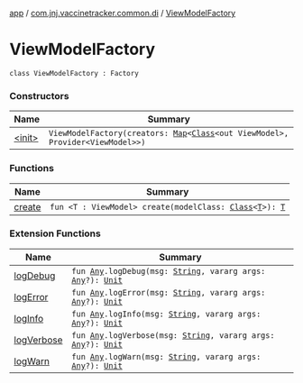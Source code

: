 [app](../../index.md) / [com.jnj.vaccinetracker.common.di](../index.md) / [ViewModelFactory](./index.md)

# ViewModelFactory

`class ViewModelFactory : Factory`

### Constructors

| Name | Summary |
|---|---|
| [&lt;init&gt;](-init-.md) | `ViewModelFactory(creators: `[`Map`](https://kotlinlang.org/api/latest/jvm/stdlib/kotlin.collections/-map/index.html)`<`[`Class`](https://docs.oracle.com/javase/6/docs/api/java/lang/Class.html)`<out ViewModel>, Provider<ViewModel>>)` |

### Functions

| Name | Summary |
|---|---|
| [create](create.md) | `fun <T : ViewModel> create(modelClass: `[`Class`](https://docs.oracle.com/javase/6/docs/api/java/lang/Class.html)`<`[`T`](create.md#T)`>): `[`T`](create.md#T) |

### Extension Functions

| Name | Summary |
|---|---|
| [logDebug](../../com.jnj.vaccinetracker.common.helpers/kotlin.-any/log-debug.md) | `fun `[`Any`](https://kotlinlang.org/api/latest/jvm/stdlib/kotlin/-any/index.html)`.logDebug(msg: `[`String`](https://kotlinlang.org/api/latest/jvm/stdlib/kotlin/-string/index.html)`, vararg args: `[`Any`](https://kotlinlang.org/api/latest/jvm/stdlib/kotlin/-any/index.html)`?): `[`Unit`](https://kotlinlang.org/api/latest/jvm/stdlib/kotlin/-unit/index.html) |
| [logError](../../com.jnj.vaccinetracker.common.helpers/kotlin.-any/log-error.md) | `fun `[`Any`](https://kotlinlang.org/api/latest/jvm/stdlib/kotlin/-any/index.html)`.logError(msg: `[`String`](https://kotlinlang.org/api/latest/jvm/stdlib/kotlin/-string/index.html)`, vararg args: `[`Any`](https://kotlinlang.org/api/latest/jvm/stdlib/kotlin/-any/index.html)`?): `[`Unit`](https://kotlinlang.org/api/latest/jvm/stdlib/kotlin/-unit/index.html) |
| [logInfo](../../com.jnj.vaccinetracker.common.helpers/kotlin.-any/log-info.md) | `fun `[`Any`](https://kotlinlang.org/api/latest/jvm/stdlib/kotlin/-any/index.html)`.logInfo(msg: `[`String`](https://kotlinlang.org/api/latest/jvm/stdlib/kotlin/-string/index.html)`, vararg args: `[`Any`](https://kotlinlang.org/api/latest/jvm/stdlib/kotlin/-any/index.html)`?): `[`Unit`](https://kotlinlang.org/api/latest/jvm/stdlib/kotlin/-unit/index.html) |
| [logVerbose](../../com.jnj.vaccinetracker.common.helpers/kotlin.-any/log-verbose.md) | `fun `[`Any`](https://kotlinlang.org/api/latest/jvm/stdlib/kotlin/-any/index.html)`.logVerbose(msg: `[`String`](https://kotlinlang.org/api/latest/jvm/stdlib/kotlin/-string/index.html)`, vararg args: `[`Any`](https://kotlinlang.org/api/latest/jvm/stdlib/kotlin/-any/index.html)`?): `[`Unit`](https://kotlinlang.org/api/latest/jvm/stdlib/kotlin/-unit/index.html) |
| [logWarn](../../com.jnj.vaccinetracker.common.helpers/kotlin.-any/log-warn.md) | `fun `[`Any`](https://kotlinlang.org/api/latest/jvm/stdlib/kotlin/-any/index.html)`.logWarn(msg: `[`String`](https://kotlinlang.org/api/latest/jvm/stdlib/kotlin/-string/index.html)`, vararg args: `[`Any`](https://kotlinlang.org/api/latest/jvm/stdlib/kotlin/-any/index.html)`?): `[`Unit`](https://kotlinlang.org/api/latest/jvm/stdlib/kotlin/-unit/index.html) |
